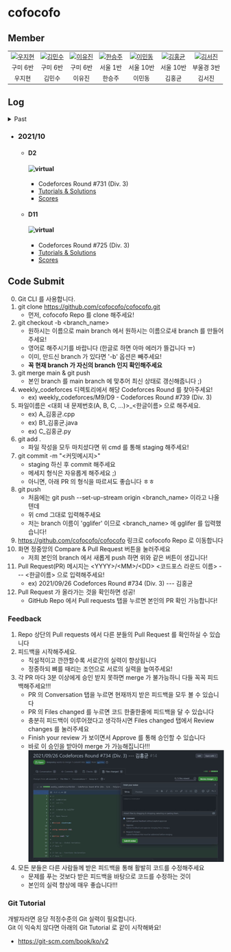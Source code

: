 # cofocofo

## Member 

<table>
    <tr>
        <td align="center">
            <a href="https://github.com/wjh51333">
                <img alt="우지현" src="https://avatars.githubusercontent.com/wjh51333" width="100" />
            </a>
        </td>
        <td align="center">
            <a href="https://github.com/Stand-Alone11">
                <img alt="김민수" src="https://avatars.githubusercontent.com/Stand-Alone11?" width="100" />
            </a>
        </td>
        <td align="center">
            <a href="https://github.com/euzl">
                <img alt="이유진" src="https://avatars.githubusercontent.com/euzl" width="100" />
            </a>
        </td>
        <td align="center">
            <a href="https://github.com/chaselover">
                <img alt="한승주" src="https://avatars.githubusercontent.com/chaselover" width="100" />
            </a>
        </td>
        <td align="center">
            <a href="https://github.com/mindong-lee">
                <img alt="이민동" src="https://avatars.githubusercontent.com/mindong-lee" width="100" />
            </a>
        </td>
        <td align="center">
            <a href="https://github.com/keeprainy">
                <img alt="김홍균" src="https://avatars.githubusercontent.com/keeprainy" width="100" />
            </a>
        </td>
        <td align="center">
            <a href="https://github.com/szzi">
                <img alt="김서진" src="https://avatars.githubusercontent.com/szzi" width="100" />
            </a>
        </td>
    </tr>
    <tr>
        <td align="center">구미 6반</td>
        <td align="center">구미 6반</td>
        <td align="center">구미 6반</td>
        <td align="center">서울 1반</td>
        <td align="center">서울 10반</td>
        <td align="center">서울 10반</td>
        <td align="center">부울경 3반</td>
    </tr>
    <tr>
        <td align="center">우지현</td>
        <td align="center">김민수</td>
        <td align="center">이유진</td>
        <td align="center">한승주</td>
        <td align="center">이민동</td>
        <td align="center">김홍균</td>
        <td align="center">김서진</td>
    </tr>
</table>

## Log

<details>
    <summary>Past</summary>

* ### 2021/09
    * #### D19

      #### ![virtual](https://img.shields.io/badge/virtual-purple?style=for-the-badge)

        * Codeforces Round #739 (Div. 3)
        * [Tutorials & Solutions](https://codeforces.com/blog/entry/94009)
        * [Scores](https://github.com/cofocofo/cofocofo/issues/19#issuecomment-932934405)
    * #### D26

      #### ![virtual](https://img.shields.io/badge/virtual-purple?style=for-the-badge)

        * Codeforces Round #734 (Div. 3)
        * [Tutorials & Solutions](https://codeforces.com/blog/entry/93149)
        * [Scores](https://github.com/cofocofo/cofocofo/issues/19#issuecomment-932934549)
    * #### D28

      #### ![virtual](https://img.shields.io/badge/real-red?style=for-the-badge)

        * Codeforces round #744 (Div. 3)
        * [Tutorials & Solutions](https://codeforces.com/blog/entry/95447)
        * [Scores](https://github.com/cofocofo/cofocofo/issues/19#issuecomment-932934609)

</details>

* ### 2021/10
  * #### D2
    
    #### ![virtual](https://img.shields.io/badge/virtual-purple?style=for-the-badge)
    
    * Codeforces Round #731 (Div. 3)
    * [Tutorials & Solutions](https://codeforces.com/blog/entry/92715)
    * [Scores](https://github.com/cofocofo/cofocofo/issues/19#issuecomment-932937052)
    
  * #### D11

    #### ![virtual](https://img.shields.io/badge/virtual-purple?style=for-the-badge)

    * Codeforces Round #725 (Div. 3)
    * [Tutorials & Solutions](https://codeforces.com/blog/entry/91637)
    * [Scores](https://github.com/cofocofo/cofocofo/issues/19#issuecomment-939500812)

## Code Submit

0. Git CLI 를 사용합니다.
1. git clone https://github.com/cofocofo/cofocofo.git
   * 먼저, cofocofo Repo 를 clone 해주세요!
2. git checkout -b <branch_name>
   * 원하시는 이름으로 main branch 에서 원하시는 이름으로새 branch 를 만들어주세요!
   * 영어로 해주시기를 바랍니다 (한글로 하면 아마 에러가 뜰겁니다 ㅠ)
   * 이미, 만드신 branch 가 있다면 '-b' 옵션은 빼주세요!
   * **꼭 현재 branch 가 자신의 branch 인지 확인해주세요**
3. git merge main & git push
   * 본인 branch 를 main branch 에 맞추어 최신 상태로 갱신해줍니다 ;)
4. weekly_codeforces 디렉토리에서 해당 Codeforces Round 를 찾아주세요!
   * ex) weekly_codeforces/M9/D9 - Codeforces Round #739 (Div. 3)
5. 파일이름은 <대회 내 문제번호(A, B, C, ...)>_<한글이름> 으로 해주세요.
   * ex) A_김홍균.cpp
   * ex) B1_김홍균.java
   * ex) C_김홍균.py
6. git add .
   * 파일 작성을 모두 마치셨다면 위 cmd 를 통해 staging 해주세요!
7. git commit -m "<커밋메시지>"
    * staging 하신 후 commit 해주세요
    * 메세지 형식은 자유롭게 해주세요 ;)
    * 아니면, 아래 PR 의 형식을 따르셔도 좋습니다 ㅎㅎ
8. git push
    * 처음에는 git push --set-up-stream origin <branch_name> 이라고 나올텐데
    * 위 cmd 그대로 입력해주세요
    * 저는 branch 이름이 'gglifer' 이므로 <branch_name> 에 gglifer 를 입력했습니다!
9. https://github.com/cofocofo/cofocofo 링크로 cofocofo Repo 로 이동합니다
10. 화면 정중앙의 Compare & Pull Request 버튼을 눌러주세요
    * 저희 본인의 branch 에서 새롭게 push 하면 위와 같은 버튼이 생깁니다!
11. Pull Request(PR) 메시지는 \<YYYY\>/\<MM\>/\<DD\> <코드포스 라운드 이름> ---  <한글이름> 으로 입력해주세요!
    * ex) 2021/09/26 Codeforces Round #734 (Div. 3) --- 김홍균
12. Pull Request 가 올라가는 것을 확인하면 성공!
    * GitHub Repo 에서 Pull requests 탭을 누르면 본인의 PR 확인 가능합니다!

### Feedback

1. Repo 상단의 Pull requests 에서 다른 분들의 Pull Request 를 확인하실 수 있습니다
2. 피드백을 시작해주세요.
   * 직설적이고 깐깐할수록 서로간의 실력이 향상됩니다
   * 정중하되 뼈를 때리는 조언으로 서로의 실력을 높여주세요!
3. 각 PR 마다 3분 이상에게 승인 받지 못하면 merge 가 불가능하니 다들 꼭꼭 피드백해주세요!!!
   * PR 의 Conversation 탭을 누르면 현재까지 받은 피드백을 모두 볼 수 있습니다
   * PR 의 Files changed 를 누르면 코드 한줄한줄에 피드백을 달 수 있습니다
   * 충분히 피드백이 이루어졌다고 생각하시면 Files changed 탭에서 Review changes 를 눌러주세요
   * Finish your review 가 보이면서 Approve 를 통해 승인할 수 있습니다
   * 바로 이 승인을 받아야 merge 가 가능해집니다!!!
   ![pr_review](./img/pr_review.JPG)
4. 모든 분들은 다른 사람들께 받은 피드백을 통해 활발히 코드를 수정해주세요
   * 문제를 푸는 것보다 받은 피드백을 바탕으로 코드를 수정하는 것이
   * 본인의 실력 향상에 매우 좋습니다!!!

### Git Tutorial

개발자라면 응당 적정수준의 Git 실력이 필요합니다.  
Git 이 익숙치 않다면 아래의 Git Tutorial 로 같이 시작해봐요! 
* https://git-scm.com/book/ko/v2
